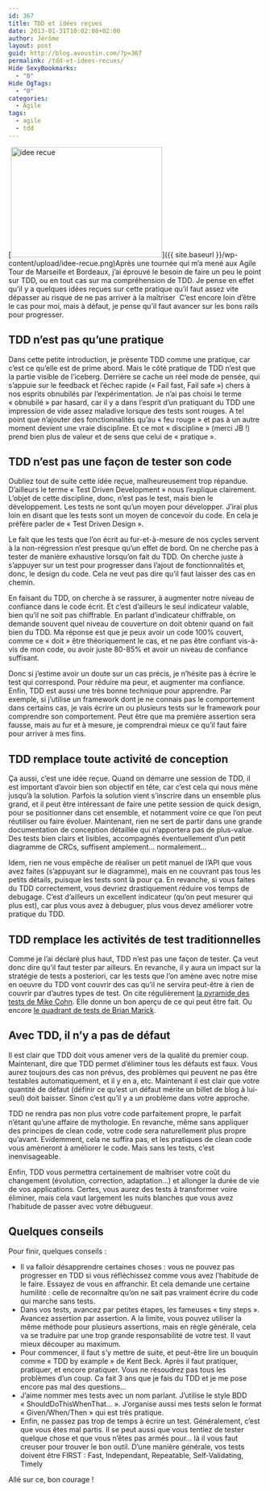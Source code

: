 ```yaml
---
id: 367
title: TDD et idées reçues
date: 2013-01-31T10:02:08+02:00
author: Jérôme
layout: post
guid: http://blog.avoustin.com/?p=367
permalink: /tdd-et-idees-recues/
Hide SexyBookmarks:
  - "0"
Hide OgTags:
  - "0"
categories:
  - Agile
tags:
  - agile
  - tdd
---
```


[<img class="alignleft size-medium wp-image-372" alt="idee recue" src="{{ site.baseurl }}/wp-content/upload/idee-recue-300x219.png" width="300" height="219" srcset="{{ site.baseurl }}/wp-content/upload/idee-recue-300x219.png 300w, {{ site.baseurl }}/wp-content/upload/idee-recue.png 450w" sizes="(max-width: 300px) 100vw, 300px" />]({{ site.baseurl }}/wp-content/upload/idee-recue.png)Après une tournée qui m&rsquo;a mené aux Agile Tour de Marseille et Bordeaux, j&rsquo;ai éprouvé le besoin de faire un peu le point sur TDD, ou en tout cas sur ma compréhension de TDD. Je pense en effet qu&rsquo;il y a quelques idées reçues sur cette pratique qu&rsquo;il faut assez vite dépasser au risque de ne pas arriver à la maîtriser  C&rsquo;est encore loin d&rsquo;être le cas pour moi, mais à défaut, je pense qu&rsquo;il faut avancer sur les bons rails pour progresser.

<!--more-->

## TDD n&rsquo;est pas qu&rsquo;une pratique

Dans cette petite introduction, je présente TDD comme une pratique, car c&rsquo;est ce qu&rsquo;elle est de prime abord. Mais le côté pratique de TDD n&rsquo;est que la partie visible de l&rsquo;iceberg. Derrière se cache un réel mode de pensée, qui s&rsquo;appuie sur le feedback et l&rsquo;échec rapide (« Fail fast, Fail safe ») chers à nos esprits obnubilés par l&rsquo;expérimentation. Je n&rsquo;ai pas choisi le terme « obnubilé » par hasard, car il y a dans l&rsquo;esprit d&rsquo;un pratiquant du TDD une impression de vide assez maladive lorsque des tests sont rouges. A tel point que n&rsquo;ajouter des fonctionnalités qu&rsquo;au « feu rouge » et pas à un autre moment devient une vraie discipline. Et ce mot « discipline » (merci JB !) prend bien plus de valeur et de sens que celui de « pratique ».

## TDD n&rsquo;est pas une façon de tester son code

Oubliez tout de suite cette idée reçue, malheureusement trop répandue. D&rsquo;ailleurs le terme « Test Driven Development » nous l&rsquo;explique clairement. L&rsquo;objet de cette discipline, donc, n&rsquo;est pas le test, mais bien le développement. Les tests ne sont qu&rsquo;un moyen pour développer. J&rsquo;irai plus loin en disant que les tests sont un moyen de concevoir du code. En cela je préfère parler de « Test Driven Design ».

Le fait que les tests que l&rsquo;on écrit au fur-et-à-mesure de nos cycles servent à la non-régression n&rsquo;est presque qu&rsquo;un effet de bord. On ne cherche pas à tester de manière exhaustive lorsqu&rsquo;on fait du TDD. On cherche juste à s&rsquo;appuyer sur un test pour progresser dans l&rsquo;ajout de fonctionnalités et, donc, le design du code. Cela ne veut pas dire qu&rsquo;il faut laisser des cas en chemin.

En faisant du TDD, on cherche à se rassurer, à augmenter notre niveau de confiance dans le code écrit. Et c&rsquo;est d&rsquo;ailleurs le seul indicateur valable, bien qu&rsquo;il ne soit pas chiffrable. En parlant d&rsquo;indicateur chiffrable, on demande souvent quel niveau de couverture on doit obtenir quand on fait bien du TDD. Ma réponse est que je peux avoir un code 100% couvert, comme ce « doit » être théoriquement le cas, et ne pas être confiant vis-à-vis de mon code, ou avoir juste 80-85% et avoir un niveau de confiance suffisant.

Donc si j&rsquo;estime avoir un doute sur un cas précis, je n&rsquo;hésite pas à écrire le test qui correspond. Pour réduire ma peur, et augmenter ma confiance.  
Enfin, TDD est aussi une très bonne technique pour apprendre. Par exemple, si j&rsquo;utilise un framework dont je ne connais pas le comportement dans certains cas, je vais écrire un ou plusieurs tests sur le framework pour comprendre son comportement. Peut être que ma première assertion sera fausse, mais au fur et à mesure, je comprendrai mieux ce qu&rsquo;il faut faire pour arriver à mes fins.

## TDD remplace toute activité de conception

Ça aussi, c&rsquo;est une idée reçue. Quand on démarre une session de TDD, il est important d&rsquo;avoir bien son objectif en tête, car c&rsquo;est cela qui nous mène jusqu&rsquo;à la solution. Parfois la solution vient s&rsquo;inscrire dans un ensemble plus grand, et il peut être intéressant de faire une petite session de quick design, pour se positionner dans cet ensemble, et notamment voire ce que l&rsquo;on peut réutiliser ou faire évoluer. Maintenant, rien ne sert de partir dans une grande documentation de conception détaillée qui n&rsquo;apportera pas de plus-value. Des tests bien clairs et lisibles, accompagnés éventuellement d&rsquo;un petit diagramme de CRCs, suffisent amplement&#8230; normalement&#8230;

Idem, rien ne vous empêche de réaliser un petit manuel de l&rsquo;API que vous avez faites (s&rsquo;appuyant sur le diagramme), mais en ne couvrant pas tous les petits détails, puisque les tests sont là pour ça. En revanche, si vous faites du TDD correctement, vous devriez drastiquement réduire vos temps de debugage. C&rsquo;est d&rsquo;ailleurs un excellent indicateur (qu&rsquo;on peut mesurer qui plus est), car plus vous avez à debuguer, plus vous devez améliorer votre pratique du TDD.

## TDD remplace les activités de test traditionnelles

Comme je l&rsquo;ai déclaré plus haut, TDD n&rsquo;est pas une façon de tester. Ça veut donc dire qu&rsquo;il faut tester par ailleurs. En revanche, il y aura un impact sur la stratégie de tests a posteriori, car les tests que l&rsquo;on amène avec notre mise en oeuvre du TDD vont couvrir des cas qu&rsquo;il ne servira peut-être à rien de couvrir par d&rsquo;autres types de test. On cite régulièrement <a title="Pyramide de tests Mike Cohn" href="http://www.mountaingoatsoftware.com/uploads/blog/Testpyramid.jpg" target="_blank">la pyramide des tests de Mike Cohn</a>. Elle donne un bon aperçu de ce qui peut être fait. Ou encore <a title="Quadrant des tests Brian Marick" href="http://lh3.ggpht.com/_X3kaawac_g4/S3VCgzOuyQI/AAAAAAAAAvw/aww4Ui2N7LU/agile-testing-quadrants.JPG?imgmax=800" target="_blank">le quadrant de tests de Brian Marick</a>.

## Avec TDD, il n&rsquo;y a pas de défaut

Il est clair que TDD doit vous amener vers de la qualité du premier coup. Maintenant, dire que TDD permet d&rsquo;éliminer tous les défauts est faux. Vous aurez toujours des cas non prévus, des problèmes qui peuvent ne pas être testables automatiquement, et il y en a, etc. Maintenant il est clair que votre quantité de défaut (définir ce qu&rsquo;est un défaut mérite un billet de blog à lui-seul) doit baisser. Sinon c&rsquo;est qu&rsquo;il y a un problème dans votre approche.

TDD ne rendra pas non plus votre code parfaitement propre, le parfait n&rsquo;étant qu&rsquo;une affaire de mythologie. En revanche, même sans appliquer des principes de clean code, votre code sera naturellement plus propre qu&rsquo;avant. Evidemment, cela ne suffira pas, et les pratiques de clean code vous amèneront à améliorer le code. Mais sans les tests, c&rsquo;est inenvisageable.

Enfin, TDD vous permettra certainement de maîtriser votre coût du changement (évolution, correction, adaptation&#8230;) et allonger la durée de vie de vos applications. Certes, vous aurez des tests à transformer voire éliminer, mais cela vaut largement les nuits blanches que vous avez l&rsquo;habitude de passer avec votre débugueur.

## Quelques conseils

Pour finir, quelques conseils :

  * Il va falloir désapprendre certaines choses : vous ne pouvez pas progresser en TDD si vous réfléchissez comme vous avez l&rsquo;habitude de le faire. Essayez de vous en affranchir. Et cela demande une certaine humilité : celle de reconnaître qu&rsquo;on ne sait pas vraiment écrire du code qui marche sans tests.
  * Dans vos tests, avancez par petites étapes, les fameuses « tiny steps ». Avancez assertion par assertion. A la limite, vous pouvez utiliser la même méthode pour plusieurs assertions, mais en règle générale, cela va se traduire par une trop grande responsabilité de votre test. Il vaut mieux découper au maximum.
  * Pour commencer, il faut s&rsquo;y mettre de suite, et peut-être lire un bouquin comme « TDD by example » de Kent Beck. Après il faut pratiquer, pratiquer, et encore pratiquer. Vous ne résoudrez pas tous les problèmes d&rsquo;un coup. Ca fait 3 ans que je fais du TDD et je me pose encore pas mal des questions&#8230;
  * J&rsquo;aime nommer mes tests avec un nom parlant. J&rsquo;utilise le style BDD « ShouldDoThisWhenThat&#8230; ». J&rsquo;organise aussi mes tests selon le format « Given/When/Then » qui est très pratique.
  * Enfin, ne passez pas trop de temps à écrire un test. Généralement, c&rsquo;est que vous êtes mal partis. Il se peut aussi que vous tentiez de tester quelque chose et que vous n&rsquo;êtes pas armés pour&#8230; là il vous faut creuser pour trouver le bon outil. D&rsquo;une manière générale, vos tests doivent être FIRST : Fast, Independant, Repeatable, Self-Validating, Timely

Allé sur ce, bon courage !

